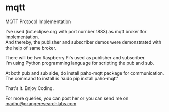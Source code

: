 # mqtt
MQTT Protocol Implementation 

I've used (iot.eclipse.org with port number 1883) as mqtt broker for implementation.<br/>
And thereby, the publisher and subscriber demos were demonstrated with the help of same broker.

There will be two Raspberry Pi's used as publisher and subscriber.<br/>
I'm using Python programming language for scripting the pub and sub.

At both pub and sub side, do install paho-mqtt package for communication.<br/>
The command to install is 'sudo pip install paho-mqtt'

That's it. Enjoy Coding.

For more queries, you can post her or you can send me on madhu@orangeresearchlabs.com <br/>
